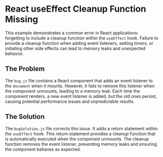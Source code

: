 # React useEffect Cleanup Function Missing

This example demonstrates a common error in React applications: forgetting to include a cleanup function within the `useEffect` hook.  Failure to provide a cleanup function when adding event listeners, setting timers, or initiating other side effects can lead to memory leaks and unexpected behavior.

## The Problem

The `bug.js` file contains a React component that adds an event listener to the `document` when it mounts. However, it fails to remove this listener when the component unmounts, leading to a memory leak.  Each time the component renders, a new event listener is added, but the old ones persist, causing potential performance issues and unpredictable results.

## The Solution

The `bugSolution.js` file corrects this issue.  It adds a return statement within the `useEffect` hook.  This return statement provides a cleanup function that is automatically executed when the component unmounts. The cleanup function removes the event listener, preventing memory leaks and ensuring the component behaves as expected.